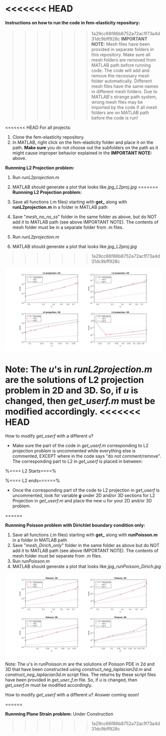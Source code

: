<<<<<<< HEAD
=======
#### Instructions on how to run the code in fem-elasticity repository:

>>>>>>> 1a29cc66f86b8752a72ac1f73a4d31dc9bff928c
**IMPORTANT NOTE:** 
Mesh files have been provided in separate folders in this repository. Make sure
all mesh folders are removed from MATLAB path before running code. The code will 
add and remove the necessary mesh folder automatically. Different mesh files have
the same names in different mesh folders. Due to MATLAB's strange path system, 
wrong mesh files may be imported by the code if all mesh folders are on MATLAB path 
before the code is run!

<<<<<<< HEAD
For all projects:
1. Clone the fem-elasticity repository.
2. In MATLAB, right click on the fem-elasticity folder and place it on the path. **Make sure** you do not choose out the subfolders on the path as it might cause improper behavior explained in the **IMPORTANT NOTE:** above.

**Runnning L2 Projection problem:**
1. Run _runL2projection.m_
2. MATLAB should generate a plot that looks like _jpg_L2proj.jpg_
=======
**Runnning L2 Projection problem:**

  1. Save all functions (.m files) starting with **get_** along with **runL2projection.m**
      in a folder in MATLAB path
  2. Save "_mesh_no_ns_ss_" folder in the same folder as above, but do NOT add it to
     MATLAB path (see above IMPORTANT NOTE). The contents of mesh folder must be 
     in a separate folder from .m files.
  3. Run _runL2projection.m_ 
  4. MATLAB should generate a plot that looks like _jpg_L2proj.jpg_
>>>>>>> 1a29cc66f86b8752a72ac1f73a4d31dc9bff928c

  ![alt text][L2]

   [L2]: https://github.com/ArashMehraban/fem-elasticity/blob/master/jpg_L2proj.jpg "L2 projection"

 **Note:** The _u_'s in _runL2projection.m_ are the solutions of L2 projection problem in 2D
       and 3D. So, if _u_ is changed, then _get_userf.m_ must be modified accordingly.
<<<<<<< HEAD
=======

  How to modify _get_userf_ with a different _u_?
 
  + Make sure the part of the code in _get_userf.m_ corresponding to L2 projection problem 
     is uncommented while everything else is commented, EXCEPT where in the code says 
     "do not comment/remove". The corresponding part to L2 in _get_userf_ is placed in between:

   %==== L2 Starts====%

   %==== L2 ends======% 

  + Once the corresponding part of the code to L2 projection in _get_userf_ is uncommented,
       look for variable _**g**_ under 2D and/or 3D sections for L2 Projection in _get_userf.m_ 
       and place the new _u_ for your 2D and/or 3D problem.

======

**Runnning Poisson problem with Dirichlet boundary condition only:**

   1. Save all functions (.m files) starting with **get_** along with **runPoisson.m**
      in a folder in MATLAB path
   2. Save "_mesh_Dirich_only_" folder in the same folder as above but do NOT add it to
     MATLAB path (see above IMPORTANT NOTE). The contents of mesh folder must be 
     separate from .m files.
   3. Run _runPoisson.m_ 
   4. MATLAB should generate a plot that looks like _jpg_runPoisson_Dirich.jpg_
  
  ![alt text][Poisson]

   [Poisson]: https://github.com/ArashMehraban/fem-elasticity/blob/master/jpg_runPoisson_Dirich.jpg "Poisson with Dirichlet Boundary conditions only"

 Note: The _u_'s in runPoisson.m are the solutions of Poisson PDE in 2d and 3D that 
       have been constructed using _construct_neg_laplacian2d.m_ and 
       _construct_neg_laplacian3d.m_ script files. The returns by these script files
       have been provided in _get_user_f.m_ file. So, if _u_ is changed, then _get_userf.m_ 
       must be modified accordingly.

  How to modify _get_userf_ with a different _u_?
  Answer coming soon!

======

**Runnning Plane Strain problem:**
   Under Construction


>>>>>>> 1a29cc66f86b8752a72ac1f73a4d31dc9bff928c
